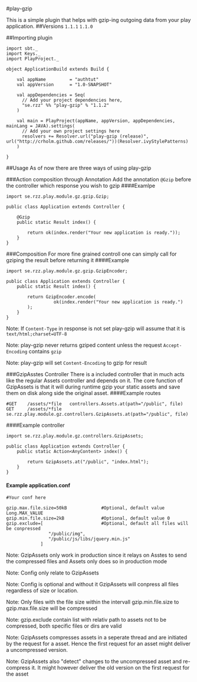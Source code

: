 #play-gzip


This is a simple plugin that helps with gzip-ing outgoing data from your play application.
##Versions
`1.1.1` `1.1.0`

##Importing plugin

    import sbt._
    import Keys._
    import PlayProject._
  	
  	object ApplicationBuild extends Build {
  	
  	    val appName         = "authtut"
  	    val appVersion      = "1.0-SNAPSHOT"
  	
  	    val appDependencies = Seq(
  	      // Add your project dependencies here,
  	      "se.rzz" %% "play-gzip" % "1.1.2"
  	    )
  	
  	    val main = PlayProject(appName, appVersion, appDependencies, mainLang = JAVA).settings(
  	      // Add your own project settings here   
  	      resolvers += Resolver.url("play-gzip (release)", url("http://crholm.github.com/releases/"))(Resolver.ivyStylePatterns)
  	    )
  	
  	}
    
##Usage
As of now there are three ways of using play-gzip

###Action composition through Annotation
Add the annotation `@Gzip` before the controller which response you wish to gzip
####Examlpe
    
    import se.rzz.play.module.gz.gzip.Gzip;
    
    public class Application extends Controller {
        
        @Gzip
        public static Result index() {
    
            return ok(index.render("Your new application is ready."));
        }
    }


###Composition
For more fine grained controll one can simply call for gziping the result before returning it
####Example

    import se.rzz.play.module.gz.gzip.GzipEncoder;

    public class Application extends Controller {
        public static Result index() {
    
            return GzipEncoder.encode(
                      ok(index.render("Your new application is ready.")
            );
        }
    }


Note: If `Content-Type` in response is not set play-gzip will assume that it is `text/html;charset=UTF-8`

Note: play-gzip never returns gziped content unless the request `Accept-Encoding` contains `gzip`

Note: play-gzip will set `Content-Encoding` to gzip for result


###GzipAsstes Controller
There is a included controller that in much acts like the regular Assets controller and depends on it. 
The core function of GzipAssets is that it will during runtime gzip your static assets and save them on disk along side 
the original asset.
####Example routes

    #GET    /assets/*file   controllers.Assets.at(path="/public", file)
    GET     /assets/*file   se.rzz.play.module.gz.controllers.GzipAssets.at(path="/public", file)
    
####Example controller    

    import se.rzz.play.module.gz.controllers.GzipAssets;
    
    public class Application extends Controller {
        public static Action<AnyContent> index() {
    
            return GzipAssets.at("/public", "index.html");
        }
    }
    
#### Example application.conf
    
    #Your conf here
    
    gzip.max.file.size=50kB             #Optional, default value Long.MAX_VALUE
    gzip.min.file.size=2kB              #Optional, default value 0
    gzip.exclude=[                      #Optional, default all files will be conpressed
                    "/public/img",
                    "/public/js/libs/jquery.min.js"
                 ]
    
Note: GzipAssets only work in production since it relays on Asstes to send the compressed files and Assets only does so
in production mode

Note: Config only relate to GzipAssets

Note: Config is optional and without it GzipAssets will conpress all files regardless of size or location.

Note: Only files with the file size within the intervall gzip.min.file.size to gzip.max.file.size will be compressed

Note: gzip.exclude contain list with relativ path to assets not to be compressed, both specific files or dirs are valid

Note: GzipAssets compresses assets in a seperate thread and are initiated by the request for a asset. 
Hence the first request for an asset might deliver a uncompressed version. 

Note: GzipAssets also "detect" changes to the uncompressed asset and re-compress it. 
It might however deliver the old version on the first request for the asset







